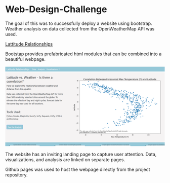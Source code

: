 # Web-Design-Challenge
The goal of this was to successfully deploy a website using bootstrap. Weather analysis on data collected from the OpenWeatherMap API was used. 

[Lattitude Relationships](https://bakerv.github.io/API-Challenge/index.html)

Bootstap provides prefabricated html modules that can be combined into a beautiful webpage.

![Landing Page](https://github.com/bakerv/Web-Design-Challenge/blob/main/WebVisualizations/Visualizations/Deployment.PNG)

The website has an inviting landing page to capture user attention. Data, visualizations, and analysis are linked on separate pages.

Github pages was used to host the webpage directly from the project repository. 
